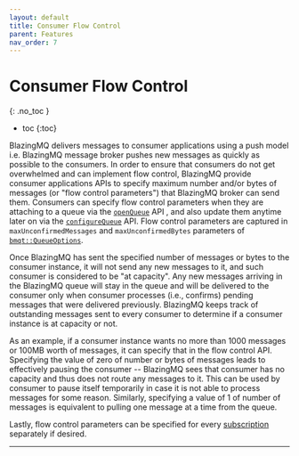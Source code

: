 ```yaml
---
layout: default
title: Consumer Flow Control
parent: Features
nav_order: 7
---
```


# Consumer Flow Control
{: .no_toc }

* toc
{:toc}

BlazingMQ delivers messages to consumer applications using a push model i.e.
BlazingMQ message broker pushes new messages as quickly as possible to the
consumers.  In order to ensure that consumers do not get overwhelmed and can
implement flow control, BlazingMQ provide consumer applications APIs to specify
maximum number and/or bytes of messages (or "flow control parameters") that
BlazingMQ broker can send them.  Consumers can specify flow control parameters
when they are attaching to a queue via the
[`openQueue`](../../apidocs/cpp_apidocs/classbmqa_1_1Session.html#a7b62b74a9a4d4dd3e24765d6e54e8c9a)
API , and also update them anytime later on via the
[`configureQueue`](../../apidocs/cpp_apidocs/classbmqa_1_1Session.html#af10950d3245e8acf6a4fc4403c7f433a)
API.  Flow control parameters are captured in `maxUnconfirmedMessages` and
`maxUnconfirmedBytes` parameters of
[`bmqt::QueueOptions`](../../apidocs/cpp_apidocs/group__bmqt__queueoptions.html).

Once BlazingMQ has sent the specified number of messages or bytes to the
consumer instance, it will not send any new messages to it, and such consumer
is considered to be "at capacity".  Any new messages arriving in the BlazingMQ
queue will stay in the queue and will be delivered to the consumer only when
consumer processes (i.e., confirms) pending messages that were delivered
previously.  BlazingMQ keeps track of outstanding messages sent to every
consumer to determine if a consumer instance is at capacity or not.

As an example, if a consumer instance wants no more than 1000 messages or 100MB
worth of messages, it can specify that in the flow control API.  Specifying the
value of zero of number or bytes of messages leads to effectively pausing the
consumer -- BlazingMQ sees that consumer has no capacity and thus does not
route any messages to it.  This can be used by consumer to pause itself
temporarily in case it is not able to process messages for some reason.
Similarly, specifying a value of 1 of number of messages is equivalent to
pulling one message at a time from the queue.

Lastly, flow control parameters can be specified for every
[subscription](../subscriptions) separately if desired.

---
